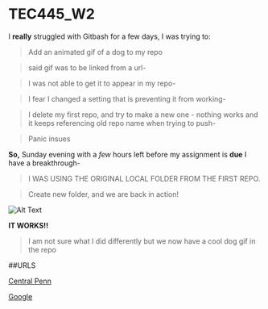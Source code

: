 # TEC445_W2
I **really** struggled with Gitbash for a few days, I was trying to:
>Add an animated gif of a dog to my repo

>said gif was to be linked from a url-

>I was not able to get it to appear in my repo-

>I fear I changed a setting that is preventing it from working-

>I delete my first repo, and try to make a new one - nothing works and it keeps referencing old repo name when trying to push-

>Panic insues

**So,** Sunday evening with a *few* hours left before my assignment is **due** I have a breakthrough-

>I WAS USING THE ORIGINAL LOCAL FOLDER FROM THE FIRST REPO.

>Create new folder, and we are back in action!

![Alt Text](https://media.giphy.com/media/hcZZmrMHsUSNG/giphy.gif)

**IT WORKS!!**

>I am not sure what I did differently but we now have a cool dog gif in the repo

##URLS


[Central Penn](https://centralpenn.edu)

[Google](https://google.com)
